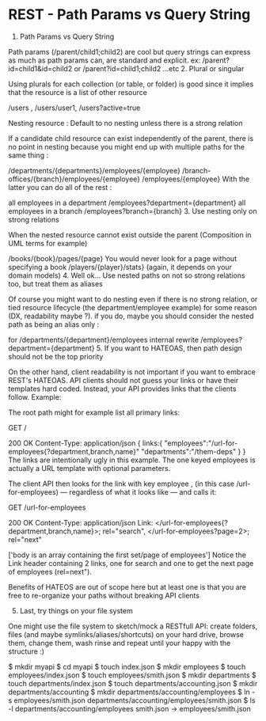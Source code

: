 REST -  Path Params vs Query String
====

1. Path Params vs Query String

Path params (/parent/child1;child2) are cool but query strings can express as much as path params can, are standard and explicit. ex:
/parent?id=child1&id=child2
or /parent?id=child1;child2 ...etc
2. Plural or singular

Using plurals for each collection (or table, or folder) is good since it implies that the resource is a list of other resource

/users , /users/user1, /users?active=true

Nesting resource : Default to no nesting unless there is a strong relation

If a candidate child resource can exist independently of the parent, there is no point in nesting because you might end up with multiple paths for the same thing :

/departments/{departments}/employees/{employee}
/branch-offices/{branch}/employees/{employee}
/employees/{employee}
With the latter you can do all of the rest :

all employees in a department /employees?department={department}
all employees in a branch /employees?branch={branch}
3. Use nesting only on strong relations

When the nested resource cannot exist outside the parent (Composition in UML terms for example)

/books/{book}/pages/{page} You would never look for a page without specifying a book
/players/{player}/stats} (again, it depends on your domain models)
4. Well ok... Use nested paths on not so strong relations too, but treat them as aliases

Of course you might want to do nesting even if there is no strong relation, or tied resource lifecycle (the department/employee example) for some reason (DX, readability maybe ?). if you do, maybe you should consider the nested path as being an alias only :

for /departments/{department}/employees
internal rewrite /employees?department={department}
5. If you want to HATEOAS, then path design should not be the top priority

On the other hand, client readability is not important if you want to embrace REST's HATEOAS. API clients should not guess your links or have their templates hard coded. Instead, your API provides links that the clients follow. Example:

The root path might for example list all primary links:

GET /

200 OK
Content-Type: application/json
{
   links:{
       "employees":"/url-for-employees{?department,branch,name}"
       "departments":"/them-deps"
   }
}
The links are intentionally ugly in this example. The one keyed employees is actually a URL template with optional parameters.

The client API then looks for the link with key employee , (in this case /url-for-employees) — regardless of what it looks like — and calls it:

GET /url-for-employees

200 OK
Content-Type: application/json
Link: </url-for-employees{?department,branch,name}>; rel="search",
</url-for-employees?page=2>; rel="next"

['body is an array containing the first set/page of employees']
Notice the Link header containing 2 links, one for search and one to get the next page of employees (rel=next").

Benefits of HATEOS are out of scope here but at least one is that you are free to re-organize your paths without breaking API clients

5. Last, try things on your file system

One might use the file system to sketch/mock a RESTfull API: create folders, files (and maybe symlinks/aliases/shortcuts) on your hard drive, browse them, change them, wash rinse and repeat until your happy with the structure :)

$ mkdir myapi
$ cd myapi
$ touch index.json
$ mkdir employees
$ touch employees/index.json
$ touch employees/smith.json
$ mkdir departments
$ touch departments/index.json
$ touch departments/accounting.json
$ mkdir departments/accounting
$ mkdir departments/accounting/employees
$ ln -s employees/smith.json departments/accounting/employees/smith.json
$ ls -l departments/accounting/employees
smith.json -> employees/smith.json
